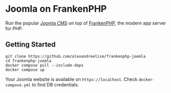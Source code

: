# Joomla on FrankenPHP

Run the popular [Joomla CMS](https://joomla.org) on top of [FrankenPHP](https://frankenphp.dev),
the modern app server for PHP.

## Getting Started

```
git clone https://github.com/alexandreelise/frankenphp-joomla
cd frankenphp-joomla
docker compose pull --include-deps
docker compose up
```
Your Joomla website is available on `https://localhost`.
Check `docker-compose.yml` to find DB credentials.
